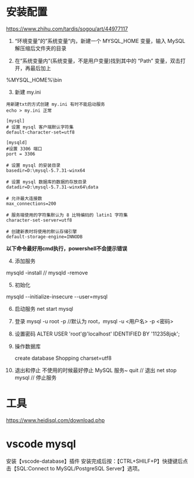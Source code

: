 # 安装配置
https://www.zhihu.com/tardis/sogou/art/44977117



1. “环境变量”的”系统变量“内，新建一个  MYSQL_HOME  变量，输入 MySQL 解压缩后文件夹的目录

2. 在“系统变量内”(系统变量，不是用户变量)找到其中的 “Path” 变量，双击打开，再最后加上

  %MYSQL_HOME%\bin

3. 新建 my.ini

  ~~~
  用新建txt的方式创建 my.ini 有时不能启动服务
  echo > my.ini 正常
  ~~~

  ~~~
  [mysql]  
  # 设置 mysql 客户端默认字符集  
  default-character-set=utf8 
   
  [mysqld]  
  #设置 3306 端口  
  port = 3306  
  
  # 设置 mysql 的安装目录  
  basedir=D:\mysql-5.7.31-winx64
  
  # 设置 mysql 数据库的数据的存放目录  
  datadir=D:\mysql-5.7.31-winx64\data 
  
  # 允许最大连接数  
  max_connections=200  
  
  # 服务端使用的字符集默认为 8 比特编码的 latin1 字符集  
  character-set-server=utf8  
  
  # 创建新表时将使用的默认存储引擎  
  default-storage-engine=INNODB
  ~~~

  

**以下命令最好用cmd执行，powershell不会提示错误**



4. 添加服务

  mysqld -install		// mysqld -remove

5. 初始化

  mysqld --initialize-insecure --user=mysql

6. 启动服务
    net start mysql

7. 登录
    mysql -u root -p //默认为 root，mysql -u <用户名> -p <密码>

8. 设置密码
    ALTER USER 'root'@'localhost' IDENTIFIED BY '112358jqk'; 

9. 操作数据库

   create database Shopping charset=utf8

10. 退出和停止
     不使用的时候最好停止 MySQL 服务~
       quit  // 退出
       net stop mysql // 停止服务

# 工具
https://www.heidisql.com/download.php

# vscode mysql
安装【vscode-database】插件
安装完成后按：【CTRL+SHILF+P】快捷键后点击【SQL:Connect to MySQL/PostgreSQL Server】选项。



